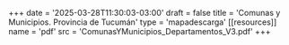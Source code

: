 +++
date = '2025-03-28T11:30:03-03:00'
draft = false
title = 'Comunas y Municipios. Provincia de Tucumán'
type = 'mapadescarga'
[[resources]]
    name = 'pdf'
    src = 'ComunasYMunicipios_Departamentos_V3.pdf'
+++
